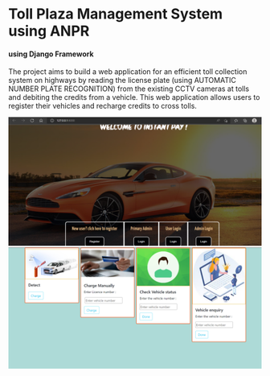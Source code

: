 # Toll Plaza Management System using ANPR
#### using Django Framework
The project aims to build a web application for an efficient toll collection system on highways by reading the license plate (using AUTOMATIC NUMBER PLATE RECOGNITION) from the existing CCTV cameras at tolls and debiting the credits from a vehicle. This web application allows users to register their vehicles and recharge credits to cross tolls. 





<img width="959" alt="image" src="https://github.com/Dhanush-22/TollPlazaManagement/blob/main/ss1.png">

<img width="959" alt="image" src="https://github.com/Dhanush-22/TollPlazaManagement/blob/main/ss2.png">


